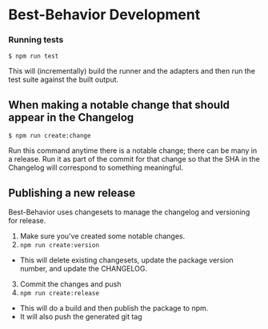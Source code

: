 # Best-Behavior Development

### Running tests

```
$ npm run test
```

This will (incrementally) build the runner and the adapters and then
run the test suite against the built output.

## When making a notable change that should appear in the Changelog

```
$ npm run create:change
```

Run this command anytime there is a notable change; there can be many
in a release. Run it as part of the commit for that change so that the SHA in the
Changelog will correspond to something meaningful.

## Publishing a new release

Best-Behavior uses changesets to manage the changelog and versioning for release.

1. Make sure you've created some notable changes.
2. `npm run create:version`
- This will delete existing changesets, update the package version number, and
update the CHANGELOG.
3. Commit the changes and push
4. `npm run create:release`
- This will do a build and then publish the package to npm.
- It will also push the generated git tag
